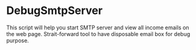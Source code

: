 # DebugSmtpServer

This script will help you start SMTP server and view all income emails on the web page.
Strait-forward tool to have disposable email box for debug purpose.
